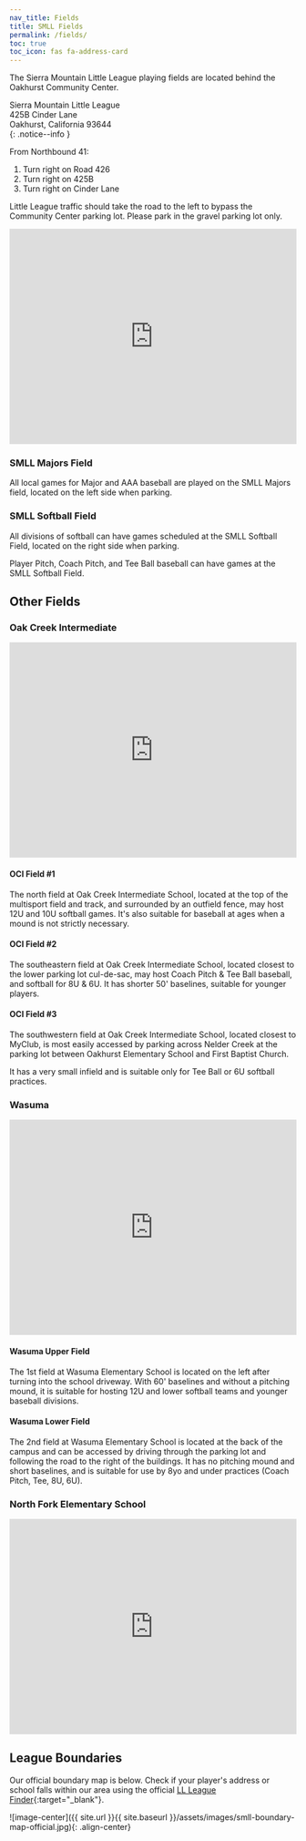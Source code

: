 ```yaml
---
nav_title: Fields
title: SMLL Fields
permalink: /fields/
toc: true
toc_icon: fas fa-address-card
---
```


The Sierra Mountain Little League playing fields are located behind the
Oakhurst Community Center.

Sierra Mountain Little League<br />
425B Cinder Lane<br />
Oakhurst, California  93644<br />
{: .notice--info }

From Northbound 41:
1. Turn right on Road 426
2. Turn right on 425B
3. Turn right on Cinder Lane
 
Little League traffic should take the road to the left to bypass
the Community Center parking lot. Please park in the gravel parking lot only.

<style>
  .google-maps {
    position: relative;
    padding-bottom: 75%; // This is the aspect ratio
    height: 0;
    overflow: hidden;
  }
  .google-maps iframe {
    position: absolute;
    top: 0;
    left: 0;
    width: 100% !important;
    height: 100% !important;
  }
</style>
<div class="google-maps">
<iframe src="https://www.google.com/maps/embed?pb=!1m18!1m12!1m3!1d1397.1735439863562!2d-119.65209494103732!3d37.32692143316211!2m3!1f0!2f0!3f0!3m2!1i1024!2i768!4f13.1!3m3!1m2!1s0x80942775cecaf907%3A0xbff16f23324289e5!2sSierra%20Mountain%20Little%20League%20Field%2C%20Cinder%20Ln%2C%20Oakhurst%2C%20CA%2093644!5e1!3m2!1sen!2sus!4v1713149606020!5m2!1sen!2sus" width="600" height="450" style="border:0;" allowfullscreen="" loading="lazy" referrerpolicy="no-referrer-when-downgrade"></iframe>
</div>

### SMLL Majors Field

All local games for Major and AAA baseball are played on the SMLL Majors field,
located on the left side when parking.

### SMLL Softball Field

All divisions of softball can have games scheduled at the SMLL Softball Field,
located on the right side when parking.

Player Pitch, Coach Pitch, and Tee Ball baseball can have games at the SMLL Softball Field.

## Other Fields

### Oak Creek Intermediate

<div class="google-maps">
<iframe src="https://www.google.com/maps/embed?pb=!1m18!1m12!1m3!1d1149.9298314082255!2d-119.64398998503307!3d37.331804696155736!2m3!1f0!2f0!3f0!3m2!1i1024!2i768!4f13.1!3m3!1m2!1s0x8094279bc8f4c957%3A0xdc05bd8c4b33c07c!2sOak%20Creek%20Intermediate%20School!5e1!3m2!1sen!2sus!4v1713148595303!5m2!1sen!2sus" width="600" height="450" style="border:0;" allowfullscreen="" loading="lazy" referrerpolicy="no-referrer-when-downgrade"></iframe>
</div>

#### OCI Field #1

The north field at Oak Creek Intermediate School, located at the top of
the multisport field and track, and surrounded by an outfield fence,
may host 12U and 10U softball games. It's also suitable for baseball
at ages when a mound is not strictly necessary.

#### OCI Field #2

The southeastern field at Oak Creek Intermediate School, located closest to the
lower parking lot cul-de-sac, may host Coach Pitch & Tee Ball baseball,
and softball for 8U & 6U. It has shorter 50' baselines, suitable for younger
players.

#### OCI Field #3

The southwestern field at Oak Creek Intermediate School, located closest to
MyClub, is most easily accessed by parking across Nelder Creek at the parking
lot between Oakhurst Elementary School and First Baptist Church.

It has a very small infield and is suitable only for Tee Ball or 6U softball practices.

### Wasuma

<div class="google-maps">
<iframe src="https://www.google.com/maps/embed?pb=!1m18!1m12!1m3!1d1054.81257670211!2d-119.7279690328804!3d37.374922172089036!2m3!1f0!2f0!3f0!3m2!1i1024!2i768!4f13.1!3m3!1m2!1s0x80969ef21d6b8aeb%3A0xb15fb2f507fdccc1!2sWasuma%20Elementary%20School!5e1!3m2!1sen!2sus!4v1713148987690!5m2!1sen!2sus" width="600" height="450" style="border:0;" allowfullscreen="" loading="lazy" referrerpolicy="no-referrer-when-downgrade"></iframe>
</div>

#### Wasuma Upper Field

The 1st field at Wasuma Elementary School is located on the left after turning
into the school driveway. With 60' baselines and without a pitching mound,
it is suitable for hosting 12U and lower softball teams and younger baseball
divisions.

#### Wasuma Lower Field

The 2nd field at Wasuma Elementary School is located at the back of the campus
and can be accessed by driving through the parking lot and following the road
to the right of the buildings. It has no pitching mound and short baselines,
and is suitable for use by 8yo and under practices (Coach Pitch, Tee, 8U, 6U).

### North Fork Elementary School

<div class="google-maps">
<iframe src="https://www.google.com/maps/embed?pb=!1m18!1m12!1m3!1d2113.781931531509!2d-119.50322623620174!3d37.2268772437476!2m3!1f0!2f0!3f0!3m2!1i1024!2i768!4f13.1!3m3!1m2!1s0x80942dff3d2045d9%3A0xd30ec8f131023039!2sNorth%20Fork%20Elementary%20School!5e1!3m2!1sen!2sus!4v1713149706300!5m2!1sen!2sus" width="600" height="450" style="border:0;" allowfullscreen="" loading="lazy" referrerpolicy="no-referrer-when-downgrade"></iframe>
</div>

## League Boundaries

Our official boundary map is below. Check if your player's address
or school falls within our area using the official
[LL League Finder](https://www.littleleague.org/play-little-league/league-finder/){:target="_blank"}.

![image-center]({{ site.url }}{{ site.baseurl }}/assets/images/smll-boundary-map-official.jpg){: .align-center}
